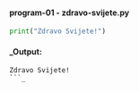 
<a name="zdravo-svijete.py"/>

#### program-01 - zdravo-svijete.py

```python
print("Zdravo Svijete!")
```

#### _Output:
```
Zdravo Svijete!
```_